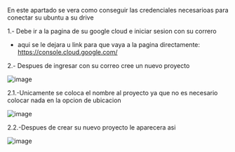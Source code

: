 En este apartado se vera como conseguir las credenciales necesarioas para conectar su ubuntu a su drive

1.- Debe ir a la pagina de su google cloud e iniciar sesion con su correro
- aqui se le dejara u link para que vaya a la pagina directamente: https://console.cloud.google.com/

2.- Despues de ingresar con su correo cree un nuevo proyecto

![image](https://github.com/user-attachments/assets/975e50e1-8a79-4b79-82e5-f8cee62b328c)

2.1.-Unicamente se coloca el nombre al proyecto ya que no es necesario colocar nada en la opcion de ubicacion

![image](https://github.com/user-attachments/assets/8fd5bbc5-f9d1-41d1-acc0-504a278a6ee3)

2.2.-Despues de crear su nuevo proyecto le aparecera asi

![image](https://github.com/user-attachments/assets/5460f713-ab17-4d69-8991-07d3839e6faf)




